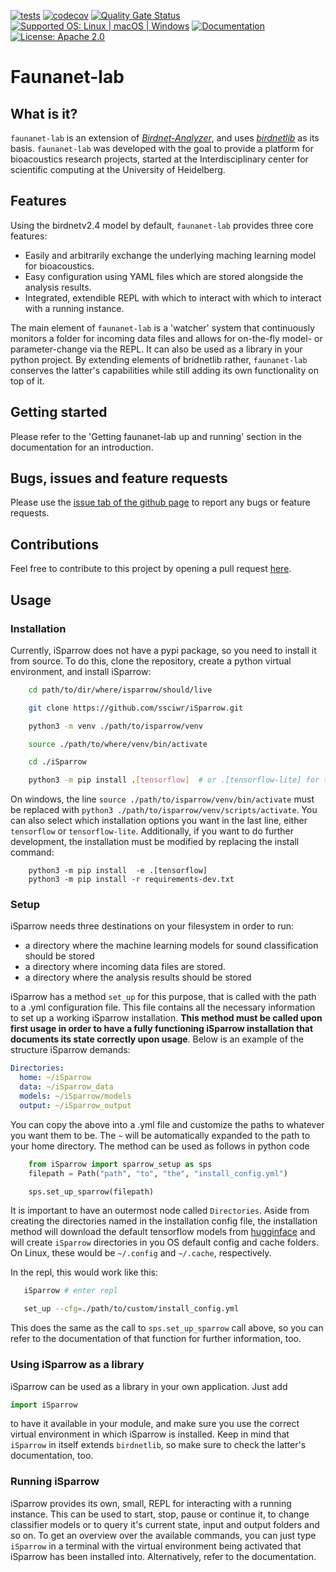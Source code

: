 [![tests](https://github.com/ssciwr/iSparrow/actions/workflows/main.yml/badge.svg?event=push)](https://github.com/ssciwr/iSparrow/actions/workflows/main.yml)
[![codecov](https://codecov.io/gh/ssciwr/iSparrow/graph/badge.svg?token=FwyE0PNiOk)](https://codecov.io/gh/ssciwr/iSparrow)
[![Quality Gate Status](https://sonarcloud.io/api/project_badges/measure?project=ssciwr_iSparrow&metric=alert_status)](https://sonarcloud.io/summary/new_code?id=ssciwr_iSparrow)
[![Supported OS: Linux | macOS | Windows](https://img.shields.io/badge/OS-Linux%20%7C%20macOS%20%7C%20Windows-green.svg)](https://www.linux.org/)
[![Documentation](https://readthedocs.org/projects/isparrow/badge/?version=latest)](https://isparrow.readthedocs.io/en/latest/?badge=latest)
[![License: Apache 2.0](https://img.shields.io/badge/License-Apache%202.0-blue.svg)](https://opensource.org/licenses/Apache-2.0)

# Faunanet-lab
## What is it? 
`faunanet-lab` is an extension of [*Birdnet-Analyzer*](https://github.com/kahst/BirdNET-Analyzer), and uses [*birdnetlib*](https://github.com/joeweiss/birdnetlib) as its basis. 
`faunanet-lab` was developed with the goal to provide a platform for bioacoustics research projects, started at the Interdisciplinary center for scientific computing at the University of Heidelberg. 

## Features
Using the birdnetv2.4 model by default, `faunanet-lab` provides three core features: 

- Easily and arbitrarily exchange the underlying maching learning model for bioacoustics.
- Easy configuration using YAML files which are stored alongside the analysis results. 
- Integrated, extendible REPL with which to interact with which to interact with a running instance.

The main element of `faunanet-lab` is a 'watcher' system that continuously monitors a folder for incoming data files and allows for on-the-fly model- or parameter-change via the REPL. It can also be used as a library in your python project.
By extending elements of bridnetlib rather, `faunanet-lab` conserves the latter's capabilities while still adding its own functionality on top of it. 

## Getting started 
Please refer to the 'Getting faunanet-lab up and running' section in the documentation for an introduction. 

## Bugs, issues and feature requests
Please use the [issue tab of the github page](https://github.com/ssciwr/iSparrow/issues) to report any bugs or feature requests. 

## Contributions 
Feel free to contribute to this project by opening a pull request [here](https://github.com/ssciwr/iSparrow/pulls). 

## Usage
### Installation
Currently, iSparrow does not have a pypi package, so you need to install it from source. To do this, clone the repository, create a python virtual environment, and install iSparrow: 
```bash 
    cd path/to/dir/where/isparrow/should/live 

    git clone https://github.com/ssciwr/iSparrow.git

    python3 -m venv ./path/to/isparrow/venv

    source ./path/to/where/venv/bin/activate 

    cd ./iSparrow 

    python3 -m pip install .[tensorflow]  # or .[tensorflow-lite] for tflite models
``` 
On windows, the line ```source ./path/to/isparrow/venv/bin/activate``` must be replaced with 
```python3 ./path/to/isparrow/venv/scripts/activate```. You can also select which installation options you want in the last line, either ```tensorflow``` or ```tensorflow-lite```. Additionally, 
if you want to do further development, the installation must be modified by replacing the install command: 
```
    python3 -m pip install  -e .[tensorflow]
    python3 -m pip install -r requirements-dev.txt
```

### Setup 
iSparrow needs three destinations on your filesystem in order to run: 
- a directory where the machine learning models for sound classification should be stored 
- a directory where incoming data files are stored. 
- a directory where the analysis results should be stored

iSparrow has a method `set_up` for this purpose, that is called with the path to a .yml configuration file. This file contains all the necessary information to set up a working iSparrow installation.
**This method must be called upon first usage in order to have a fully functioning iSparrow installation that documents its state correctly upon usage**. 
Below is an example of the structure iSparrow demands: 
```yaml 
Directories: 
  home: ~/iSparrow
  data: ~/iSparrow_data
  models: ~/iSparrow/models 
  output: ~/iSparrow_output
```
You can copy the above into a .yml file and customize the paths to whatever you want them to be. The `~` will be automatically expanded to the path to your home directory.
The method can be used as follows in python code

```python 
    from iSparrow import sparrow_setup as sps 
    filepath = Path("path", "to", "the", "install_config.yml")

    sps.set_up_sparrow(filepath)
```
It is important to have an outermost node called  `Directories`. Aside from creating the directories named in the installation config file, the installation method will download the default tensorflow models from [hugginface](https://huggingface.co/MaHaWo/iSparrow_test_models/tree/main) and will create `iSparrow` directories in you OS default config and cache folders. On Linux, these would be `~/.config` and `~/.cache`, respectively.

In the repl, this would work like this: 
```bash
   iSparrow # enter repl 

   set_up --cfg=./path/to/custom/install_config.yml 
``` 
This does the same as the call to ```sps.set_up_sparrow``` call above, so you can refer to the documentation of that function for further information, too. 

### Using iSparrow as a library 
iSparrow can be used as a library in your own application. Just add  
```python 
import iSparrow 
```
to have it available in your module, and make sure you use the correct virtual environment in which iSparrow is installed. Keep in mind that `iSparrow` in itself extends `birdnetlib`, so make sure to check the latter's documentation, too. 

### Running iSparrow 
iSparrow provides its own, small, REPL for interacting with a running instance. This can be used to start, stop, pause or continue it, to change classifier models or to query it's current state, input and output folders and so on. To get an overview over the available commands, you can just type  ```iSparrow``` in a terminal with the virtual environment being activated that iSparrow has been installed into. Alternatively, refer to the documentation.

